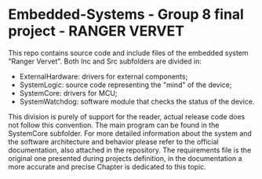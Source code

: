 # Embedded-Systems - Group 8 final project - RANGER VERVET
This repo contains source code and include files of the embedded system "Ranger Vervet". Both Inc and Src subfolders are divided in:
- ExternalHardware: drivers for external components;
- SystemLogic: source code representing the "mind" of the device;
- SystemCore: drivers for MCU;
- SystemWatchdog: software module that checks the status of the device.

This division is purely of support for the reader, actual release code does not follow this convention. The main program can be found in the SystemCore subfolder. 
For more detailed information about the system and the software architecture and behavior please refer to the official documentation, also attached in the repository.
The requirements file is the original one presented during projects definition, in the documentation a more accurate and precise Chapter is dedicated to this topic.
